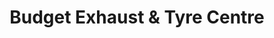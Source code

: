 ---
title: "Budget Exhaust & Tyre Centre"
url: /carlisle/budget-exhaust-und-tyre-centre/
shop: Autowerkstatt
---